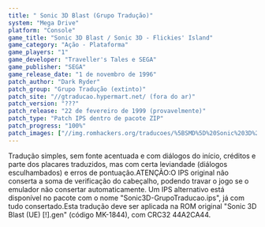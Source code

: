 ```yaml
---
title: " Sonic 3D Blast (Grupo Tradução)"
system: "Mega Drive"
platform: "Console"
game_title: "Sonic 3D Blast / Sonic 3D - Flickies' Island"
game_category: "Ação - Plataforma"
game_players: "1"
game_developer: "Traveller's Tales e SEGA"
game_publisher: "SEGA"
game_release_date: "1 de novembro de 1996"
patch_author: "Dark Ryder"
patch_group: "Grupo Tradução (extinto)"
patch_site: "//gtraducao.hypermart.net/ (fora do ar)"
patch_version: "???"
patch_release: "22 de fevereiro de 1999 (provavelmente)"
patch_type: "Patch IPS dentro de pacote ZIP"
patch_progress: "100%"
patch_images: ["//img.romhackers.org/traducoes/%5BSMD%5D%20Sonic%203D%20Blast%20-%20Grupo%20Traducao%20-%201.png","//img.romhackers.org/traducoes/%5BSMD%5D%20Sonic%203D%20Blast%20-%20Grupo%20Traducao%20-%202.png","//img.romhackers.org/traducoes/%5BSMD%5D%20Sonic%203D%20Blast%20-%20Grupo%20Traducao%20-%203.png"]
---
```

Tradução simples, sem fonte acentuada e com diálogos do início, créditos e parte dos placares traduzidos, mas com certa leviandade (diálogos esculhambados) e erros de pontuação.ATENÇÃO:O IPS original não conserta a soma de verificação do cabeçalho, podendo travar o jogo se o emulador não consertar automaticamente. Um IPS alternativo está disponível no pacote com o nome "Sonic3D-GrupoTraducao.ips", já com tudo consertado.Esta tradução deve ser aplicada na ROM original "Sonic 3D Blast (UE) [!].gen" (código MK-1844), com CRC32 44A2CA44.